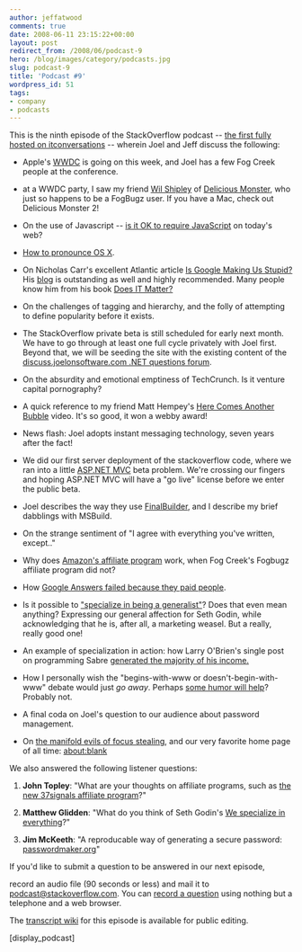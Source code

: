 ```yaml
---
author: jeffatwood
comments: true
date: 2008-06-11 23:15:22+00:00
layout: post
redirect_from: /2008/06/podcast-9
hero: /blog/images/category/podcasts.jpg
slug: podcast-9
title: 'Podcast #9'
wordpress_id: 51
tags:
- company
- podcasts
---
```



This is the ninth episode of the StackOverflow podcast -- [the first fully hosted on itconversations](http://www.joelonsoftware.com/items/2008/06/05.html) -- wherein Joel and Jeff discuss the following:






  * Apple's [WWDC](http://developer.apple.com/wwdc/) is going on this week, and Joel has a few Fog Creek people at the conference.



  * at a WWDC party, I saw my friend [Wil Shipley](http://www.wilshipley.com/blog/) of [Delicious Monster](http://www.delicious-monster.com/), who just so happens to be a FogBugz user. If you have a Mac, check out Delicious Monster 2!



  * On the use of Javascript -- [is it OK to require JavaScript](http://blog.stackoverflow.com/index.php/2008/06/is-it-ok-to-require-javascript/) on today's web?



  * [How to pronounce OS X](http://dmiessler.com/blog/how-to-pronounce-os-x-proof-from-apple).



  * On Nicholas Carr's excellent Atlantic article [Is Google Making Us Stupid?](http://www.theatlantic.com/doc/200807/google) His [blog](http://www.roughtype.com/) is outstanding as well and highly recommended. Many people know him from his book [Does IT Matter?](http://www.amazon.com/dp/1591394449/?tag=codinghorror-20)


  * On the challenges of tagging and hierarchy, and the folly of attempting to define popularity before it exists. 


  * The StackOverflow private beta is still scheduled for early next month. We have to go through at least one full cycle privately with Joel first. Beyond that, we will be seeding the site with the existing content of the [discuss.joelonsoftware.com .NET questions forum](http://discuss.joelonsoftware.com/default.asp?dotnet).



  * On the absurdity and emotional emptiness of TechCrunch. Is it venture capital pornography?



  * A quick reference to my friend Matt Hempey's [Here Comes Another Bubble](http://www.youtube.com/watch?v=I6IQ_FOCE6I) video. It's so good, it won a webby award!



  * News flash: Joel adopts instant messaging technology, seven years after the fact!



  * We did our first server deployment of the stackoverflow code, where we ran into a little [ASP.NET MVC](http://www.asp.net/mvc/) beta problem. We're crossing our fingers and hoping ASP.NET MVC will have a "go live" license before we enter the public beta.



  * Joel describes the way they use [FinalBuilder](http://www.finalbuilder.com/finalbuilder.aspx), and I describe my brief dabblings with MSBuild.


  * On the strange sentiment of "I agree with everything you've written, except.."



  * Why does [Amazon's affiliate program](https://affiliate-program.amazon.com/002-8631162-3447259) work, when Fog Creek's Fogbugz affiliate program did not?



  * How [Google Answers failed because they paid people](http://www.dashes.com/anil/2006/12/matt-haughey-beat-google.html).



  * Is it possible to ["specialize in being a generalist"](http://sethgodin.typepad.com/seths_blog/2008/05/we-specialize-i.html)? Does that even mean anything? Expressing our general affection for Seth Godin, while acknowledging that he is, after all, a marketing weasel. But a really, really good one!



  * An example of specialization in action: how Larry O'Brien's single post on programming Sabre [generated the majority of his income.](http://www.knowing.net/PermaLink,guid,e5aadb98-0a69-44e3-94cb-0afa583b0c0e.aspx)



  * How I personally wish the "begins-with-www or doesn't-begin-with-www" debate would just _go away_. Perhaps [some humor will help](http://www.codinghorror.com/blog/archives/001109.html)? Probably not.



  * A final coda on Joel's question to our audience about password management.



  * On [the manifold evils of focus stealing](http://www.codinghorror.com/blog/archives/001011.html), and our very favorite home page of all time: [about:blank](http://about:blank)






We also answered the following listener questions:






  1. **John Topley**: "What are your thoughts on affiliate programs, such as [the new 37signals affiliate program](http://www.37signals.com/svn/posts/1063-launch-announcing-the-new-37signals-affiliate-program-with-recurring-income)?"



  2. **Matthew Glidden**: "What do you think of Seth Godin's [We specialize in everything](http://sethgodin.typepad.com/seths_blog/2008/05/we-specialize-i.html)?"



  3. **Jim McKeeth**: "A reproducable way of generating a secure password: [passwordmaker.org](http://passwordmaker.org)"






If you'd like to submit a question to be answered in our next episode,  

record an audio file (90 seconds or less) and mail it to [podcast@stackoverflow.com](mailto:podcast@stackoverflow.com). You can [record a question](http://blog.stackoverflow.com/index.php/2008/05/recording-podcast-questions-using-your-telephone/) using nothing but a telephone and a web browser.





The [transcript wiki](http://stackoverflow.fogbugz.com/default.asp?W7782) for this episode is available for public editing.





[display_podcast]

